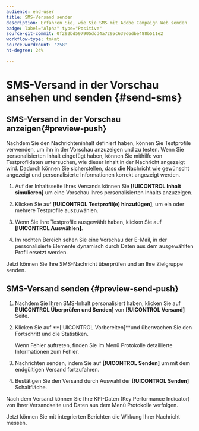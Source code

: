 ```yaml
---
audience: end-user
title: SMS-Versand senden
description: Erfahren Sie, wie Sie SMS mit Adobe Campaign Web senden
badge: label="Alpha" type="Positive"
source-git-commit: 0f292bd597905dcd4a7295c639d6dbe488b511e2
workflow-type: tm+mt
source-wordcount: '258'
ht-degree: 24%

---
```


# SMS-Versand in der Vorschau ansehen und senden {#send-sms}

## SMS-Versand in der Vorschau anzeigen{#preview-push}

Nachdem Sie den Nachrichteninhalt definiert haben, können Sie Testprofile verwenden, um ihn in der Vorschau anzuzeigen und zu testen. Wenn Sie personalisierten Inhalt eingefügt haben, können Sie mithilfe von Testprofildaten untersuchen, wie dieser Inhalt in der Nachricht angezeigt wird. Dadurch können Sie sicherstellen, dass die Nachricht wie gewünscht angezeigt und personalisierte Informationen korrekt angezeigt werden.

1. Auf der Inhaltsseite Ihres Versands können Sie **[!UICONTROL Inhalt simulieren]** um eine Vorschau Ihres personalisierten Inhalts anzuzeigen.

1. Klicken Sie auf **[!UICONTROL Testprofil(e) hinzufügen]**, um ein oder mehrere Testprofile auszuwählen.

1. Wenn Sie Ihre Testprofile ausgewählt haben, klicken Sie auf **[!UICONTROL Auswählen]**.

1. Im rechten Bereich sehen Sie eine Vorschau der E-Mail, in der personalisierte Elemente dynamisch durch Daten aus dem ausgewählten Profil ersetzt werden.

Jetzt können Sie Ihre SMS-Nachricht überprüfen und an Ihre Zielgruppe senden.

## SMS-Versand senden {#preview-send-push}

1. Nachdem Sie Ihren SMS-Inhalt personalisiert haben, klicken Sie auf **[!UICONTROL Überprüfen und Senden]** von **[!UICONTROL Versand]** Seite.

1. Klicken Sie auf **[!UICONTROL Vorbereiten]**und überwachen Sie den Fortschritt und die Statistiken.

   Wenn Fehler auftreten, finden Sie im Menü Protokolle detaillierte Informationen zum Fehler.

1. Nachrichten senden, indem Sie auf **[!UICONTROL Senden]** um mit dem endgültigen Versand fortzufahren.

1. Bestätigen Sie den Versand durch Auswahl der **[!UICONTROL Senden]** Schaltfläche.

Nach dem Versand können Sie Ihre KPI-Daten (Key Performance Indicator) von Ihrer Versandseite und Daten aus dem Menü Protokolle verfolgen.

Jetzt können Sie mit integrierten Berichten die Wirkung Ihrer Nachricht messen.




